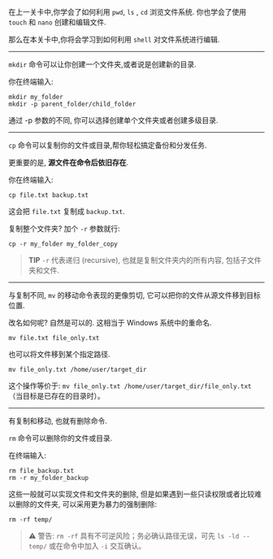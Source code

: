 
在上一关卡中,你学会了如何利用 `pwd`, `ls` , `cd` 浏览文件系统. 你也学会了使用 `touch` 和 `nano` 创建和编辑文件.

那么在本关卡中,你将会学习到如何利用 `shell` 对文件系统进行编辑.

---

`mkdir` 命令可以让你创建一个文件夹,或者说是创建新的目录.

你在终端输入:

```
mkdir my_folder
mkdir -p parent_folder/child_folder
```

通过 -p 参数的不同, 你可以选择创建单个文件夹或者创建多级目录.

---

`cp` 命令可以复制你的文件或目录,帮你轻松搞定备份和分发任务.

更重要的是, **源文件在命令后依旧存在**.

你在终端输入:

```
cp file.txt backup.txt
```

这会把 `file.txt` 复制成 `backup.txt`.

复制整个文件夹? 加个 `-r` 参数就行:

```
cp -r my_folder my_folder_copy
```

> **TIP** `-r` 代表递归 (recursive), 也就是复制文件夹内的所有内容, 包括子文件夹和文件.

---

与复制不同, `mv` 的移动命令表现的更像剪切, 它可以把你的文件从源文件移到目标位置.

改名如何呢? 自然是可以的. 这相当于 Windows 系统中的重命名.

```
mv file.txt file_only.txt
```

也可以将文件移到某个指定路径.

```
mv file_only.txt /home/user/target_dir
```

这个操作等价于: `mv file_only.txt /home/user/target_dir/file_only.txt`（当目标是已存在的目录时）。

---

有复制和移动, 也就有删除命令.

`rm` 命令可以删除你的文件或目录.

在终端输入:

```
rm file_backup.txt
rm -r my_folder_backup
```

这些一般就可以实现文件和文件夹的删除, 但是如果遇到一些只读权限或者比较难以删除的文件夹, 可以采用更为暴力的强制删除:

```
rm -rf temp/
```

> ⚠️ 警告: `rm -rf` 具有不可逆风险；务必确认路径无误，可先 `ls -ld -- temp/` 或在命令中加入 `-i` 交互确认。

